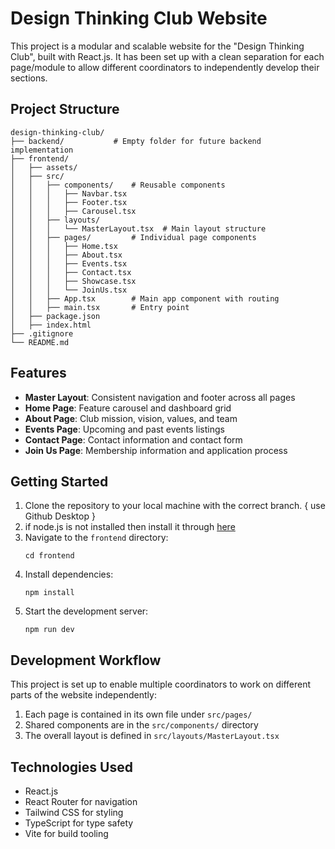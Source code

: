 # Design Thinking Club Website

This project is a modular and scalable website for the "Design Thinking Club", built with React.js. It has been set up with a clean separation for each page/module to allow different coordinators to independently develop their sections.

## Project Structure

```
design-thinking-club/
├── backend/           # Empty folder for future backend implementation
├── frontend/
│   ├── assets/
│   ├── src/
│   │   ├── components/    # Reusable components
│   │   │   ├── Navbar.tsx
│   │   │   ├── Footer.tsx
│   │   │   ├── Carousel.tsx
│   │   ├── layouts/       
│   │   │   └── MasterLayout.tsx  # Main layout structure
│   │   ├── pages/         # Individual page components
│   │   │   ├── Home.tsx
│   │   │   ├── About.tsx
│   │   │   ├── Events.tsx
│   │   │   ├── Contact.tsx
│   │   │   ├── Showcase.tsx
│   │   │   └── JoinUs.tsx
│   │   ├── App.tsx        # Main app component with routing
│   │   ├── main.tsx       # Entry point
│   ├── package.json
│   ├── index.html
├── .gitignore
└── README.md
```

## Features

- **Master Layout**: Consistent navigation and footer across all pages
- **Home Page**: Feature carousel and dashboard grid
- **About Page**: Club mission, vision, values, and team
- **Events Page**: Upcoming and past events listings
- **Contact Page**: Contact information and contact form
- **Join Us Page**: Membership information and application process

## Getting Started

1. Clone the repository to your local machine with the correct branch. { use Github Desktop }
2. if node.js is not installed then install it through [here](https://nodejs.org/en/download)
3. Navigate to the `frontend` directory:
   ```
   cd frontend
   ```
4. Install dependencies:
   ```
   npm install
   ```
5. Start the development server:
   ```
   npm run dev
   ```

## Development Workflow

This project is set up to enable multiple coordinators to work on different parts of the website independently:

1. Each page is contained in its own file under `src/pages/`
2. Shared components are in the `src/components/` directory
3. The overall layout is defined in `src/layouts/MasterLayout.tsx`

## Technologies Used

- React.js
- React Router for navigation
- Tailwind CSS for styling
- TypeScript for type safety
- Vite for build tooling